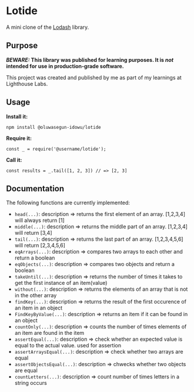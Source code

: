 # Lotide

A mini clone of the [Lodash](https://lodash.com) library.

## Purpose

**_BEWARE:_ This library was published for learning purposes. It is _not_ intended for use in production-grade software.**

This project was created and published by me as part of my learnings at Lighthouse Labs. 

## Usage

**Install it:**

`npm install @oluwasegun-idowu/lotide`

**Require it:**

`const _ = require('@username/lotide');`

**Call it:**

`const results = _.tail([1, 2, 3]) // => [2, 3]`

## Documentation

The following functions are currently implemented:

* `head(...)`: description => returns the first element of an array. [1,2,3,4] will always return [1]
* `middle(...)`: description => returns the middle part of an array. [1,2,3,4] will return [3,4]
* `tail(...)`: description => returns the last part of an array. [1,2,3,4,5,6] will return [2,3,4,5,6]
* `eqArrays(...)`: description => compares two arrays to each other and return a boolean
* `eqObjects(...)`: description => compares two objects and return a boolean
* `takeUntil(...)`: description => returns the number of times it takes to get the first instance of an item(value)
* `without(...)`: description => returns the elements of an array that is not in the other array
* `findKey(...)`: description => returns the result of the first occurence of an item in an object
* `FindKeyByValue(...)`: description => returns an item if it can be found in an object
* `countOnly(...)`: description => counts the number of times elements of an item are found in the item
* `assertEqual(...)`: description => check whether an expected value is equal to the actual value. used for assertion
* `assertArraysEqual(...)`: description => check whether two arrays are equal
* `assertObjectsEqual(...)`: description => chwecks whether two objects are equal
* `countLetters(...)`: description => count number of times letters in a string occurs
